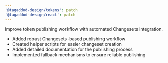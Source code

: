 ```yaml
---
'@tagaddod-design/tokens': patch
'@tagaddod-design/react': patch
---
```


Improve token publishing workflow with automated Changesets integration.

- Added robust Changesets-based publishing workflow
- Created helper scripts for easier changeset creation
- Added detailed documentation for the publishing process
- Implemented fallback mechanisms to ensure reliable publishing
